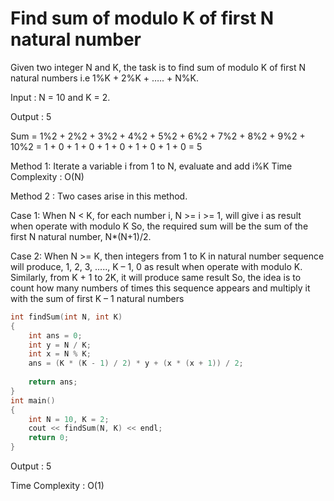 # Find sum of modulo K of first N natural number

Given two integer N and K, the task is to find sum of modulo K of first N natural numbers i.e 1%K + 2%K + ….. + N%K.

Input : N = 10 and K = 2.
   
Output : 5
   
Sum = 1%2 + 2%2 + 3%2 + 4%2 + 5%2 + 6%2 + 7%2 + 8%2 + 9%2 + 10%2
   = 1 + 0 + 1 + 0 + 1 + 0 + 1 + 0 + 1 + 0 = 5

Method 1:
Iterate a variable i from 1 to N, evaluate and add i%K
Time Complexity : O(N)

Method 2 :
Two cases arise in this method.

Case 1: When N < K, for each number i, N >= i >= 1, will give i as result when operate with modulo K
So, the required sum will be the sum of the first N natural number, N*(N+1)/2.

Case 2: When N >= K, then integers from 1 to K in natural number sequence will produce, 1, 2, 3, ….., K – 1, 0 
as result when operate with modulo K. Similarly, from K + 1 to 2K, it will produce same result
So, the idea is to count how many numbers of times this sequence appears and multiply it with 
the sum of first K – 1 natural numbers
```cpp
int findSum(int N, int K) 
{ 
    int ans = 0; 
    int y = N / K; 
    int x = N % K; 
    ans = (K * (K - 1) / 2) * y + (x * (x + 1)) / 2; 
  
    return ans; 
} 
int main() 
{ 
    int N = 10, K = 2; 
    cout << findSum(N, K) << endl; 
    return 0; 
} 
```
Output : 5
   
Time Complexity : O(1)
